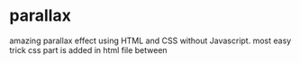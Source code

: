 # parallax
amazing parallax effect using HTML and CSS without Javascript.
most easy trick
css part is added in html file between <style> tag.
